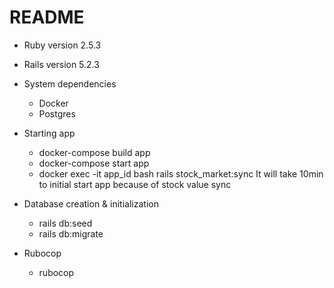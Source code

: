 # README

* Ruby version 2.5.3
  
* Rails version 5.2.3

* System dependencies
    * Docker
    * Postgres
    
* Starting app
    *  docker-compose build app
    *  docker-compose start app
    *  docker exec -it app_id bash
       rails stock_market:sync
       It will take 10min to initial start app because of stock value sync
  

* Database creation & initialization
    * rails db:seed
    * rails db:migrate
  
* Rubocop
    * rubocop
    